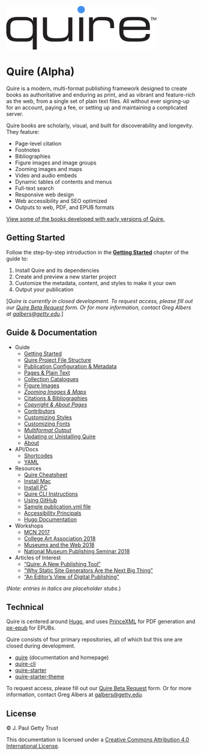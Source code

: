 ![Quire logo](content/images/quire_may2017.png)

# Quire (Alpha)

Quire is a modern, multi-format publishing framework designed to create books as authoritative and enduring as print, and as vibrant and feature-rich as the web, from a single set of plain text files. All without ever signing-up for an account, paying a fee, or setting up and maintaining a complicated server.

Quire books are scholarly, visual, and built for discoverability and longevity. They feature:

- Page-level citation
- Footnotes
- Bibliographies
- Figure images and image groups
- Zooming images and maps
- Video and audio embeds
- Dynamic tables of contents and menus
- Full-text search
- Responsive web design
- Web accessibility and SEO optimized
- Outputs to web, PDF, and EPUB formats

[View some of the books developed with early versions of Quire.](http://www.getty.edu/publications/digital/digitalpubs.html)

## Getting Started

Follow the step-by-step introduction in the [**Getting Started**](content/guide/getting-started.md) chapter of the guide to:

1. Install Quire and its dependencies
2. Create and preview a new starter project
3. Customize the metadata, content, and styles to make it your own
4. Output your publication

[*Quire is currently in closed development. To request access, please fill out our [Quire Beta Request](https://docs.google.com/forms/d/e/1FAIpQLSckvPWWyyfZJko6JTqf3slcXCV8vcCgQjAzoW4MfHEt9hDuxQ/viewform?usp=sf_link) form. Or for more information, contact Greg Albers at [galbers@getty.edu](mailto:galbers@getty.edu).*]

## Guide & Documentation

- Guide
  - [Getting Started](content/guide/getting-started.md)
  - [Quire Project File Structure](content/guide/file-structure.md)
  - [Publication Configuration & Metadata](content/guide/metadata.md)
  - [Pages & Plain Text](content/guide/text.md)
  - [Collection Catalogues](content/guide/collection-catalogues.md)
  - [Figure Images](content/guide/figures.md)
  - [*Zooming Images & Maps*](content/guide/zoom.md)
  - [Citations & Bibliographies](content/guide/bibliographies.md)
  - [*Copyright & About Pages*](content/guide/copyright.md)
  - [Contributors](content/guide/contributors.md)
  - [Customizing Styles](content/guide/styles.md)
  - [Customizing Fonts](content/guide/fonts.md)
  - [*Multiformat Output*](content/guide/output.md)
  - [Updating or Unistalling Quire](content/guide/update-and-uninstall.md)
  - [About](content/guide/about.md)
- API/Docs
  - [Shortcodes](content/api-docs/shortcodes.md)
  - [YAML](content/api-docs/yaml.md)
- Resources
  - [Quire Cheatsheet](content/resources/cheatsheet.md)
  - [Install Mac](content/resources/install-mac.md)
  - [Install PC](content/resources/install-pc.md)
  - [Quire CLI Instructions](content/resources/quire-cli.md)
  - [Using GitHub](content/resources/github.md)
  - [Sample publication.yml file](content/resources/sample-publication.yml)
  - [Accessibility Principals](content/resources/accessibility.md)
  - [Hugo Documentation](https://gohugo.io/documentation/)
- Workshops
  - [MCN 2017](content/workshops/mcn-2017.md)
  - [College Art Association 2018](content/workshops/caa-2018.md)
  - [Museums and the Web 2018](content/workshops/mw-2018.md)
  - [National Museum Publishing Seminar 2018](content/workshops/nmps-2018.md)
- Articles of Interest
  - [“Quire: A New Publishing Tool”](http://www.getty.edu/publications/digital/platforms-tools.html)
  - [“Why Static Site Generators Are the Next Big Thing”](https://www.smashingmagazine.com/2015/11/modern-static-website-generators-next-big-thing/)
  - [“An Editor’s View of Digital Publishing”](http://blogs.getty.edu/iris/an-editors-view-of-digital-publishing/)

(*Note: entries in italics are placeholder stubs.*)

## Technical

Quire is centered around [Hugo](https://github.com/gohugoio/hugo), and uses [PrinceXML](http://www.princexml.com/) for PDF generation and [pe-epub](https://github.com/peoples-e/pe-epub) for EPUBs.

Quire consists of four primary repositories, all of which but this one are closed during development.

- [quire](https://github.com/gettypubs/quire) (documentation and homepage)
- [quire-cli](https://github.com/gettypubs/quire-cli)
- [quire-starter](https://github.com/gettypubs/quire-starter)
- [quire-starter-theme](https://github.com/gettypubs/quire-starter-theme)

To request access, please fill out our [Quire Beta Request](https://docs.google.com/forms/d/e/1FAIpQLSckvPWWyyfZJko6JTqf3slcXCV8vcCgQjAzoW4MfHEt9hDuxQ/viewform?usp=sf_link) form. Or for more information, contact Greg Albers at [galbers@getty.edu](mailto:galbers@getty.edu).

## License

© J. Paul Getty Trust

This documentation is licensed under a [Creative Commons Attribution 4.0 International License](http://creativecommons.org/licenses/by/4.0/).
